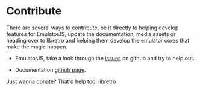 # Contribute

There are several ways to contribute, be it directly to helping develop features for EmulatorJS, update the documentation, media assets or heading over to libretro and helping them develop the emulator cores that make the magic happen.

* EmulatorJS, take a look through the [issues](https://github.com/EmulatorJS/EmulatorJS/issues) on github and try to help out.

* Documentation [github page](https://github.com/EmulatorJS/emu-site).

Just wanna donate? That'd help too!
[libretro](https://retroarch.com/index.php?page=donate)